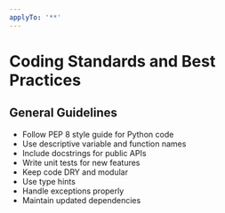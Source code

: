 ```yaml
---
applyTo: '**'
---
```

# Coding Standards and Best Practices

## General Guidelines
- Follow PEP 8 style guide for Python code
- Use descriptive variable and function names
- Include docstrings for public APIs
- Write unit tests for new features
- Keep code DRY and modular
- Use type hints
- Handle exceptions properly
- Maintain updated dependencies
